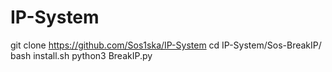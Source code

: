 # IP-System
git clone https://github.com/Sos1ska/IP-System
cd IP-System/Sos-BreakIP/
bash install.sh
python3 BreakIP.py
